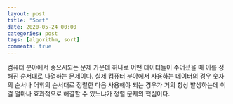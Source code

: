 ```yaml
---
layout: post
title: "Sort"
date: 2020-05-24 00:00
categories: post
tags: [algorithm, sort]
comments: true
---
```


컴퓨터 분야에서 중요시되는 문제 가운데 하나로 어떤 데이터들이 주어졌을 때 이를 정해진 순서대로 나열하는 문제이다. 실제 컴퓨터 분야에서 사용하는 데이터의 경우 숫자의 순서나 어휘의 순서대로 정렬한 다음 사용해야 되는 경우가 거의 항상 발생하는데 이걸 얼마나 효과적으로 해결할 수 있느냐가 정렬 문제의 핵심이다.
